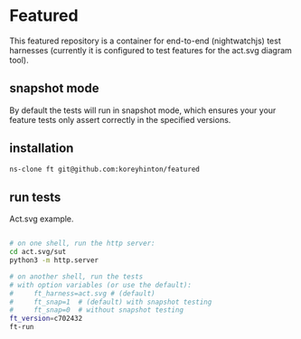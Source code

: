 # Featured

This featured repository is a container for end-to-end (nightwatchjs) test harnesses (currently
it is configured to test features for the act.svg diagram tool).

## snapshot mode

By default the tests will run in snapshot mode, which ensures your your feature tests only assert correctly in the specified versions.

## installation

```sh
ns-clone ft git@github.com:koreyhinton/featured
```

## run tests

Act.svg example.

```sh

# on one shell, run the http server:
cd act.svg/sut
python3 -m http.server

# on another shell, run the tests
# with option variables (or use the default):
#     ft_harness=act.svg # (default)
#     ft_snap=1  # (default) with snapshot testing
#     ft_snap=0  # without snapshot testing
ft_version=c702432
ft-run
```
